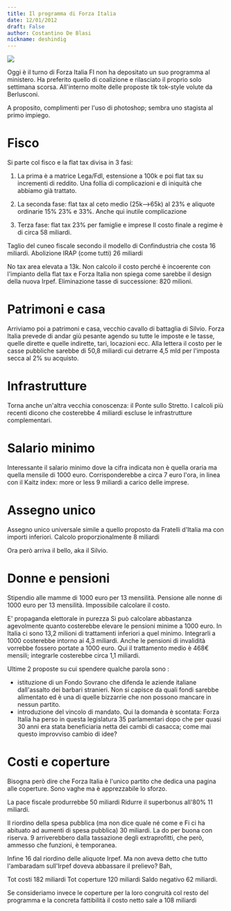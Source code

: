 ```yaml
---
title: Il programma di Forza Italia
date: 12/01/2012
draft: False
author: Costantino De Blasi
nickname: deshindig
---
```


<img class="float-left rounded mr-4 h-64" src="/static/berlu.jpg">


Oggi è il turno di Forza Italia FI non ha depositato un suo programma al ministero. Ha preferito quello di coalizione e rilasciato il proprio solo settimana scorsa. All'interno molte delle proposte tik tok-style volute da Berlusconi.

A proposito, complimenti per l'uso di photoshop; sembra uno stagista al primo impiego.


# Fisco
Si parte col fisco e la flat tax divisa in 3 fasi:


1. La prima è a matrice Lega/FdI, estensione a 100k e poi flat tax su incrementi di reddito. Una follia di complicazioni e di iniquità che abbiamo già trattato.

2. La seconda fase: flat tax al ceto medio (25k-->65k) al 23% e aliquote ordinarie 15% 23% e 33%. Anche qui inutile complicazione

3. Terza fase: flat tax 23% per famiglie e imprese Il costo finale a regime è di circa 58 miliardi.

Taglio del cuneo fiscale secondo il modello di Confindustria che costa 16 miliardi.
Abolizione IRAP (come tutti) 26 miliardi

No tax area elevata a 13k. Non calcolo il costo perché è incoerente con l'impianto della flat tax e Forza Italia non spiega come sarebbe il design della nuova Irpef.
Eliminazione tasse di successione: 820 milioni.


# Patrimoni e casa
Arriviamo poi a patrimoni e casa, vecchio cavallo di battaglia di Silvio. 
Forza Italia prevede di andar giù pesante agendo su tutte le imposte e le tasse, quelle dirette e quelle indirette, tari, locazioni ecc. Alla lettera il costo per le casse pubbliche sarebbe di 50,8 miliardi cui detrarre 4,5 mld per l'imposta secca al 2% su acquisto.


# Infrastrutture
Torna anche un'altra vecchia conoscenza: il Ponte sullo Stretto. I calcoli più recenti dicono che costerebbe 4 miliardi escluse le infrastrutture complementari.


# Salario minimo 
Interessante il salario minimo dove la cifra indicata non è quella oraria ma quella mensile di 1000 euro. Corrisponderebbe a circa 7 euro l'ora, in linea con il Kaitz index: more or less 9 miliardi a carico delle imprese.


# Assegno unico 
Assegno unico universale simile a quello proposto da Fratelli d'Italia ma con importi inferiori. Calcolo proporzionalmente 8 miliardi

Ora però arriva il bello, aka il Silvio.


# Donne e pensioni
Stipendio alle mamme di 1000 euro per 13 mensilità.
Pensione alle nonne di 1000 euro per 13 mensilità. Impossibile calcolare il costo.

E' propaganda elettorale in purezza Si può calcolare abbastanza agevolmente quanto costerebbe elevare le pensioni minime a 1000 euro. In Italia ci sono 13,2 milioni di trattamenti inferiori a quel minimo. Integrarli a 1000 costerebbe intorno ai 4,3 miliardi. Anche le pensioni di invalidità vorrebbe fossero portate a 1000 euro. Qui il trattamento medio è 468€ mensili; integrarle costerebbe circa 1,1 miliardi.

Ultime 2 proposte su cui spendere qualche parola sono :

+ istituzione di un Fondo Sovrano che difenda le aziende italiane dall'assalto dei barbari stranieri. Non si capisce da quali fondi sarebbe alimentato ed è una di quelle bizzarrie che non possono mancare in nessun partito.
+ introduzione del vincolo di mandato. Qui la domanda è scontata: Forza Italia ha perso in questa legislatura 35 parlamentari dopo che per quasi 30 anni era stata beneficiaria netta dei cambi di casacca; come mai questo improvviso cambio di idee?
 

# Costi e coperture
Bisogna però dire che Forza Italia è l'unico partito che dedica una pagina alle coperture. Sono vaghe ma è apprezzabile lo sforzo.

La pace fiscale produrrebbe 50 miliardi Ridurre il superbonus all'80% 11 miliardi.

Il riordino della spesa pubblica (ma non dice quale né come e Fi ci ha abituato ad aumenti di spesa pubblica) 30 miliardi. La do per buona con riserva. 9 arriverebbero dalla tassazione degli extraprofitti, che però, ammesso che funzioni, è temporanea.

Infine 16 dal riordino delle aliquote Irpef. Ma non aveva detto che tutto l'ambaradam sull'Irpef doveva abbassare il prelievo? Bah,

Tot costi 182 miliardi
Tot coperture 120 miliardi
Saldo negativo 62 miliardi. 

Se consideriamo invece le coperture per la loro congruità col resto del programma e la concreta fattibilità il costo netto sale a 108 miliardi